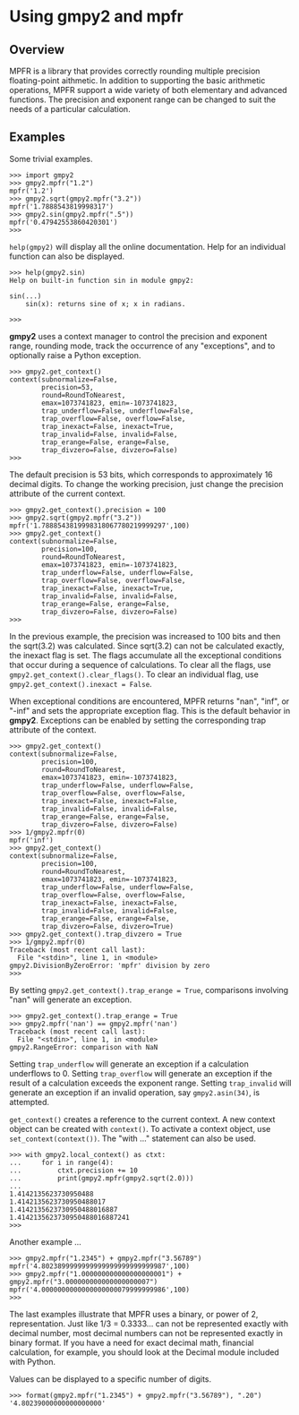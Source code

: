 # Using gmpy2 and mpfr #

## Overview ##

MPFR is a library that provides correctly rounding multiple precision floating-point aithmetic. In addition to supporting the basic arithmetic operations, MPFR support a wide variety of both elementary and advanced functions. The precision and exponent range can be changed to suit the needs of a particular calculation.

## Examples ##

Some trivial examples.

```
>>> import gmpy2
>>> gmpy2.mpfr("1.2")
mpfr('1.2')
>>> gmpy2.sqrt(gmpy2.mpfr("3.2"))
mpfr('1.7888543819998317')
>>> gmpy2.sin(gmpy2.mpfr(".5"))
mpfr('0.47942553860420301')
>>> 
```

`help(gmpy2)` will display all the online documentation. Help for an individual function can also be displayed.

```
>>> help(gmpy2.sin)
Help on built-in function sin in module gmpy2:

sin(...)
    sin(x): returns sine of x; x in radians.

>>>
```

**gmpy2** uses a context manager to control the precision and exponent range, rounding mode, track the occurrence of any "exceptions", and to optionally raise a Python exception.

```
>>> gmpy2.get_context()
context(subnormalize=False,
        precision=53,
        round=RoundToNearest,
        emax=1073741823, emin=-1073741823,
        trap_underflow=False, underflow=False,
        trap_overflow=False, overflow=False,
        trap_inexact=False, inexact=True,
        trap_invalid=False, invalid=False,
        trap_erange=False, erange=False,
        trap_divzero=False, divzero=False)
>>>
```

The default precision is 53 bits, which corresponds to approximately 16 decimal digits. To change the working precision, just change the precision attribute of the current context.

```
>>> gmpy2.get_context().precision = 100
>>> gmpy2.sqrt(gmpy2.mpfr("3.2"))
mpfr('1.7888543819998318067780219999297',100)
>>> gmpy2.get_context()
context(subnormalize=False,
        precision=100,
        round=RoundToNearest,
        emax=1073741823, emin=-1073741823,
        trap_underflow=False, underflow=False,
        trap_overflow=False, overflow=False,
        trap_inexact=False, inexact=True,
        trap_invalid=False, invalid=False,
        trap_erange=False, erange=False,
        trap_divzero=False, divzero=False)
>>>
```

In the previous example, the precision was increased to 100 bits and then the sqrt(3.2) was calculated. Since sqrt(3.2) can not be calculated exactly, the inexact flag is set. The flags accumulate all the exceptional conditions that occur during a sequence of calculations. To clear all the flags, use `gmpy2.get_context().clear_flags()`. To clear an individual flag, use `gmpy2.get_context().inexact = False`.

When exceptional conditions are encountered, MPFR returns "nan", "inf", or "-inf" and sets the appropriate exception flag. This is the default behavior in **gmpy2**. Exceptions can be enabled by setting the corresponding trap attribute of the context.

```
>>> gmpy2.get_context()
context(subnormalize=False,
        precision=100,
        round=RoundToNearest,
        emax=1073741823, emin=-1073741823,
        trap_underflow=False, underflow=False,
        trap_overflow=False, overflow=False,
        trap_inexact=False, inexact=False,
        trap_invalid=False, invalid=False,
        trap_erange=False, erange=False,
        trap_divzero=False, divzero=False)
>>> 1/gmpy2.mpfr(0)
mpfr('inf')
>>> gmpy2.get_context()
context(subnormalize=False,
        precision=100,
        round=RoundToNearest,
        emax=1073741823, emin=-1073741823,
        trap_underflow=False, underflow=False,
        trap_overflow=False, overflow=False,
        trap_inexact=False, inexact=False,
        trap_invalid=False, invalid=False,
        trap_erange=False, erange=False,
        trap_divzero=False, divzero=True)
>>> gmpy2.get_context().trap_divzero = True
>>> 1/gmpy2.mpfr(0)
Traceback (most recent call last):
  File "<stdin>", line 1, in <module>
gmpy2.DivisionByZeroError: 'mpfr' division by zero
>>> 
```

By setting `gmpy2.get_context().trap_erange = True`, comparisons involving "nan" will generate an exception.

```
>>> gmpy2.get_context().trap_erange = True
>>> gmpy2.mpfr('nan') == gmpy2.mpfr('nan')
Traceback (most recent call last):
  File "<stdin>", line 1, in <module>
gmpy2.RangeError: comparison with NaN
```

Setting `trap_underflow` will generate an exception if a calculation underflows to 0. Setting `trap_overflow` will generate an exception if the result of a calculation exceeds the exponent range. Setting `trap_invalid` will generate an exception if an invalid operation, say `gmpy2.asin(34)`, is attempted.

`get_context()` creates a reference to the current context. A new context object can be created with `context()`. To activate a context object, use `set_context(context())`. The "with ..." statement can also be used.

```
>>> with gmpy2.local_context() as ctxt:
...     for i in range(4):
...         ctxt.precision += 10
...         print(gmpy2.mpfr(gmpy2.sqrt(2.0)))
... 
1.4142135623730950488
1.4142135623730950488017
1.4142135623730950488016887
1.4142135623730950488016887241
>>> 
```

Another example ...

```
>>> gmpy2.mpfr("1.2345") + gmpy2.mpfr("3.56789")
mpfr('4.8023899999999999999999999999987',100)
>>> gmpy2.mpfr("1.000000000000000000001") + gmpy2.mpfr("3.000000000000000000007")
mpfr('4.0000000000000000000079999999986',100)
>>>
```

The last examples illustrate that MPFR uses a binary, or power of 2, representation. Just like 1/3 = 0.3333... can not be represented exactly with decimal number, most decimal numbers can not be represented exactly in binary format. If you have a need for exact decimal math, financial calculation, for example, you should look at the Decimal module included with Python.

Values can be displayed to a specific number of digits.

```
>>> format(gmpy2.mpfr("1.2345") + gmpy2.mpfr("3.56789"), ".20")
'4.80239000000000000000'
```